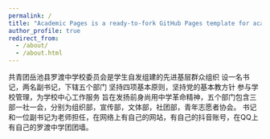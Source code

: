 ```yaml
---
permalink: /
title: "Academic Pages is a ready-to-fork GitHub Pages template for academic personal websites"
author_profile: true
redirect_from: 
  - /about/
  - /about.html
---
```


 共青团岳池县罗渡中学校委员会是学生自发组建的先进基层群众组织 设一名书记，两名副书记，下辖五个部门 坚持四项基本原则，坚持党的基本教方针 参与学校管理，为学校中心工作服务 旨在发扬前身尚用中学革命精神，五个部门包含三部一社一会，分别为组织部，宣传部，文体部，社团部，青年志愿者协会。
 书记和一位副书记为老师担任，在网络上有自己的网站，有自己的抖音账号，在QQ上有自己的罗渡中学团团墙。
